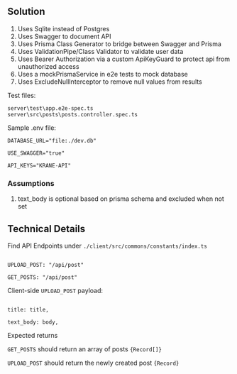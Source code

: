 ## Solution
 
 1. Uses Sqlite instead of Postgres
 2. Uses Swagger to document API
 3. Uses Prisma Class Generator to bridge between Swagger and Prisma
 4. Uses ValidationPipe/Class Validator to validate user data
 5. Uses Bearer Authorization via a custom ApiKeyGuard to protect api from unauthorized access
 6. Uses a mockPrismaService in e2e tests to mock database
 7. Uses  ExcludeNullInterceptor to remove null values from results


Test files:

```
server\test\app.e2e-spec.ts
server\src\posts\posts.controller.spec.ts
```

Sample .env file:

```
DATABASE_URL="file:./dev.db"

USE_SWAGGER="true"

API_KEYS="KRANE-API"
```

### Assumptions

 1. text_body is optional based on prisma schema and excluded when not set

## Technical Details

Find API Endpoints under `./client/src/commons/constants/index.ts`

```

UPLOAD_POST: "/api/post"

GET_POSTS: "/api/post"

```

  

Client-side `UPLOAD_POST` payload:

```

title: title,

text_body: body,

```

  

Expected returns

`GET_POSTS` should return an array of posts `{Record[]}`

`UPLOAD_POST` should return the newly created post `{Record}`
